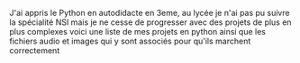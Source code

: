 J'ai appris le Python en autodidacte en 3eme, au lycée je n'ai pas pu suivre la spécialité NSI mais je ne cesse de progresser avec des projets de plus en plus complexes
voici une liste de mes projets en python ainsi que les fichiers audio et images qui y sont associés pour qu'ils marchent correctement
